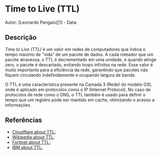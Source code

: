 # Time to Live (TTL)

Autor: [Leonardo Pangaio][1] - Data: 

## Descrição

*Time to Live (TTL)* é um valor em redes de computadores que indica o tempo máximo de "vida" de um pacote de dados. A cada roteador que um pacote atravessa, o TTL é decrementado em uma unidade, e quando atinge zero, o pacote é descartado, evitando loops infinitos na rede. Esse valor é muito importante para a eficiência da rede, garantindo que pacotes não fiquem circulando indefinidamente e ocupando largura de banda.

O TTL é uma característica presente na Camada 3 (Rede) do modelo OSI, onde é aplicado em protocolos como o IP (Internet Protocol). No caso de protocolos de rede como o DNS, o TTL também é usado para definir o tempo que um registro pode ser mantido em cache, otimizando o acesso a informações.

## Referências

- [Cloudflare about TTL](https://www.cloudflare.com/pt-br/learning/cdn/glossary/time-to-live-ttl/);
- [Wikipedia about TTL](https://en.wikipedia.org/wiki/Time_to_live);
- [Fortinet about TTL](https://www.fortinet.com/resources/cyberglossary/what-is-ttl);
- [IBM about TTL](https://www.ibm.com/topics/time-to-live);